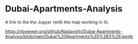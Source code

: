 # Dubai-Apartments-Analysis

A link to the the Jupyer (with the map working in it):

https://nbviewer.org/github/Nadavshh/Dubai-Apartments-Analysis/blob/main/Dubai%20Apartments%20%283%29.ipynb
